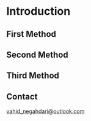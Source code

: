 # Introduction


## First Method





## Second Method






## Third Method






## Contact 
<vahid_negahdari@outlook.com>